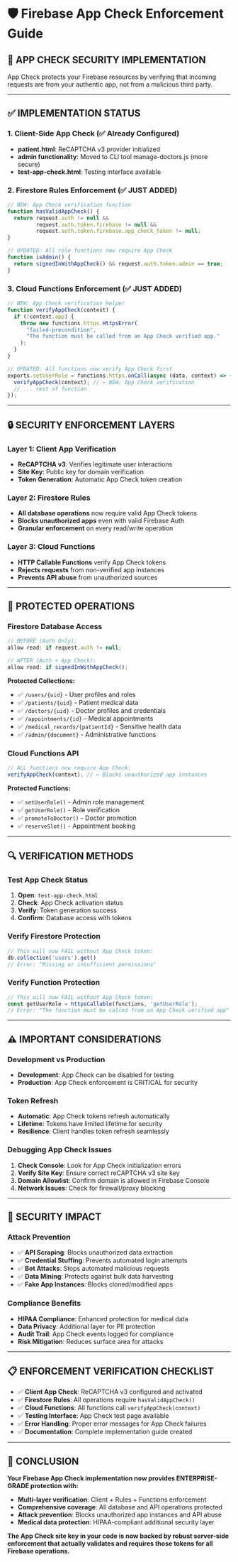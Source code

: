 # 🛡️ Firebase App Check Enforcement Guide

## 🔐 **APP CHECK SECURITY IMPLEMENTATION**

App Check protects your Firebase resources by verifying that incoming requests are from your authentic app, not from a malicious third party.

---

## ✅ **IMPLEMENTATION STATUS**

### **1. Client-Side App Check (✅ Already Configured)**
- **patient.html**: ReCAPTCHA v3 provider initialized
- **admin functionality**: Moved to CLI tool manage-doctors.js (more secure)
- **test-app-check.html**: Testing interface available

### **2. Firestore Rules Enforcement (✅ JUST ADDED)**
```javascript
// NEW: App Check verification function
function hasValidAppCheck() {
  return request.auth != null && 
         request.auth.token.firebase != null &&
         request.auth.token.firebase.app_check_token != null;
}

// UPDATED: All role functions now require App Check
function isAdmin() { 
  return signedInWithAppCheck() && request.auth.token.admin == true; 
}
```

### **3. Cloud Functions Enforcement (✅ JUST ADDED)**
```javascript
// NEW: App Check verification helper
function verifyAppCheck(context) {
  if (!context.app) {
    throw new functions.https.HttpsError(
      "failed-precondition", 
      "The function must be called from an App Check verified app."
    );
  }
}

// UPDATED: All functions now verify App Check first
exports.setUserRole = functions.https.onCall(async (data, context) => {
  verifyAppCheck(context); // ← NEW: App Check verification
  // ... rest of function
});
```

---

## 🔒 **SECURITY ENFORCEMENT LAYERS**

### **Layer 1: Client App Verification**
- **ReCAPTCHA v3**: Verifies legitimate user interactions
- **Site Key**: Public key for domain verification
- **Token Generation**: Automatic App Check token creation

### **Layer 2: Firestore Rules**
- **All database operations** now require valid App Check tokens
- **Blocks unauthorized apps** even with valid Firebase Auth
- **Granular enforcement** on every read/write operation

### **Layer 3: Cloud Functions**
- **HTTP Callable Functions** verify App Check tokens
- **Rejects requests** from non-verified app instances
- **Prevents API abuse** from unauthorized sources

---

## 🎯 **PROTECTED OPERATIONS**

### **Firestore Database Access**
```javascript
// BEFORE (Auth Only):
allow read: if request.auth != null;

// AFTER (Auth + App Check):
allow read: if signedInWithAppCheck();
```

**Protected Collections:**
- ✅ `/users/{uid}` - User profiles and roles
- ✅ `/patients/{uid}` - Patient medical data  
- ✅ `/doctors/{uid}` - Doctor profiles and credentials
- ✅ `/appointments/{id}` - Medical appointments
- ✅ `/medical_records/{patientId}` - Sensitive health data
- ✅ `/admin/{document}` - Administrative functions

### **Cloud Functions API**
```javascript
// ALL functions now require App Check:
verifyAppCheck(context); // ← Blocks unauthorized app instances
```

**Protected Functions:**
- ✅ `setUserRole()` - Admin role management
- ✅ `getUserRole()` - Role verification
- ✅ `promoteToDoctor()` - Doctor promotion
- ✅ `reserveSlot()` - Appointment booking

---

## 🔍 **VERIFICATION METHODS**

### **Test App Check Status**
1. **Open**: `test-app-check.html`
2. **Check**: App Check activation status
3. **Verify**: Token generation success
4. **Confirm**: Database access with tokens

### **Verify Firestore Protection**
```javascript
// This will now FAIL without App Check token:
db.collection('users').get()
// Error: "Missing or insufficient permissions"
```

### **Verify Function Protection**
```javascript
// This will now FAIL without App Check token:
const getUserRole = httpsCallable(functions, 'getUserRole');
// Error: "The function must be called from an App Check verified app"
```

---

## ⚠️ **IMPORTANT CONSIDERATIONS**

### **Development vs Production**
- **Development**: App Check can be disabled for testing
- **Production**: App Check enforcement is CRITICAL for security

### **Token Refresh**
- **Automatic**: App Check tokens refresh automatically
- **Lifetime**: Tokens have limited lifetime for security
- **Resilience**: Client handles token refresh seamlessly

### **Debugging App Check Issues**
1. **Check Console**: Look for App Check initialization errors
2. **Verify Site Key**: Ensure correct reCAPTCHA v3 site key
3. **Domain Allowlist**: Confirm domain is allowed in Firebase Console
4. **Network Issues**: Check for firewall/proxy blocking

---

## 🚨 **SECURITY IMPACT**

### **Attack Prevention**
- ✅ **API Scraping**: Blocks unauthorized data extraction
- ✅ **Credential Stuffing**: Prevents automated login attempts  
- ✅ **Bot Attacks**: Stops automated malicious requests
- ✅ **Data Mining**: Protects against bulk data harvesting
- ✅ **Fake App Instances**: Blocks cloned/modified apps

### **Compliance Benefits**
- **HIPAA Compliance**: Enhanced protection for medical data
- **Data Privacy**: Additional layer for PII protection
- **Audit Trail**: App Check events logged for compliance
- **Risk Mitigation**: Reduces surface area for attacks

---

## 📋 **ENFORCEMENT VERIFICATION CHECKLIST**

- ✅ **Client App Check**: ReCAPTCHA v3 configured and activated
- ✅ **Firestore Rules**: All operations require `hasValidAppCheck()`
- ✅ **Cloud Functions**: All functions call `verifyAppCheck(context)`
- ✅ **Testing Interface**: App Check test page available
- ✅ **Error Handling**: Proper error messages for App Check failures
- ✅ **Documentation**: Complete implementation guide created

---

## 🎯 **CONCLUSION**

**Your Firebase App Check implementation now provides ENTERPRISE-GRADE protection with:**
- **Multi-layer verification**: Client + Rules + Functions enforcement
- **Comprehensive coverage**: All database and API operations protected  
- **Attack prevention**: Blocks unauthorized app instances and API abuse
- **Medical data protection**: HIPAA-compliant additional security layer

**The App Check site key in your code is now backed by robust server-side enforcement that actually validates and requires those tokens for all Firebase operations.**